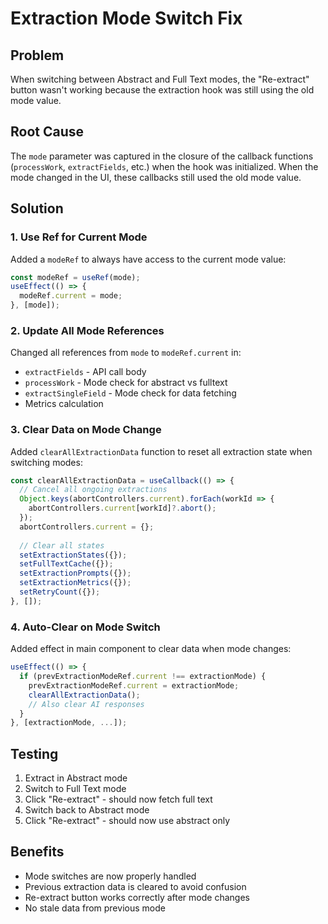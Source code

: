 # Extraction Mode Switch Fix

## Problem
When switching between Abstract and Full Text modes, the "Re-extract" button wasn't working because the extraction hook was still using the old mode value.

## Root Cause
The `mode` parameter was captured in the closure of the callback functions (`processWork`, `extractFields`, etc.) when the hook was initialized. When the mode changed in the UI, these callbacks still used the old mode value.

## Solution

### 1. Use Ref for Current Mode
Added a `modeRef` to always have access to the current mode value:
```typescript
const modeRef = useRef(mode);
useEffect(() => {
  modeRef.current = mode;
}, [mode]);
```

### 2. Update All Mode References
Changed all references from `mode` to `modeRef.current` in:
- `extractFields` - API call body
- `processWork` - Mode check for abstract vs fulltext
- `extractSingleField` - Mode check for data fetching
- Metrics calculation

### 3. Clear Data on Mode Change
Added `clearAllExtractionData` function to reset all extraction state when switching modes:
```typescript
const clearAllExtractionData = useCallback(() => {
  // Cancel all ongoing extractions
  Object.keys(abortControllers.current).forEach(workId => {
    abortControllers.current[workId]?.abort();
  });
  abortControllers.current = {};
  
  // Clear all states
  setExtractionStates({});
  setFullTextCache({});
  setExtractionPrompts({});
  setExtractionMetrics({});
  setRetryCount({});
}, []);
```

### 4. Auto-Clear on Mode Switch
Added effect in main component to clear data when mode changes:
```typescript
useEffect(() => {
  if (prevExtractionModeRef.current !== extractionMode) {
    prevExtractionModeRef.current = extractionMode;
    clearAllExtractionData();
    // Also clear AI responses
  }
}, [extractionMode, ...]);
```

## Testing
1. Extract in Abstract mode
2. Switch to Full Text mode
3. Click "Re-extract" - should now fetch full text
4. Switch back to Abstract mode
5. Click "Re-extract" - should now use abstract only

## Benefits
- Mode switches are now properly handled
- Previous extraction data is cleared to avoid confusion
- Re-extract button works correctly after mode changes
- No stale data from previous mode 